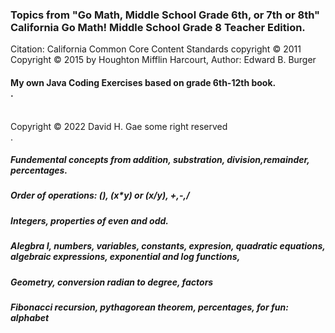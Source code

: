 ### Topics from "Go Math, Middle School Grade 6th, or 7th or 8th" 	California Go Math! Middle School Grade 8 Teacher Edition.

Citation: California Common Core Content Standards copyright © 2011
          Copyright © 2015 by Houghton Mifflin Harcourt, 
          Author: Edward B. Burger
#### My own Java Coding Exercises based on grade 6th-12th book. </br>.
</br> Copyright © 2022 David H. Gae some right reserved </br>.


##### Fundemental concepts from addition, substration, division,remainder, percentages.


##### Order of operations: (), (x*y) or (x/y), +,-,/


##### Integers, properties of even and odd.


##### Alegbra I, numbers, variables, constants, expresion, quadratic equations, algebraic expressions, exponential and log functions, 

##### Geometry, conversion radian to degree, factors

##### Fibonacci recursion, pythagorean theorem, percentages, for fun: alphabet 




